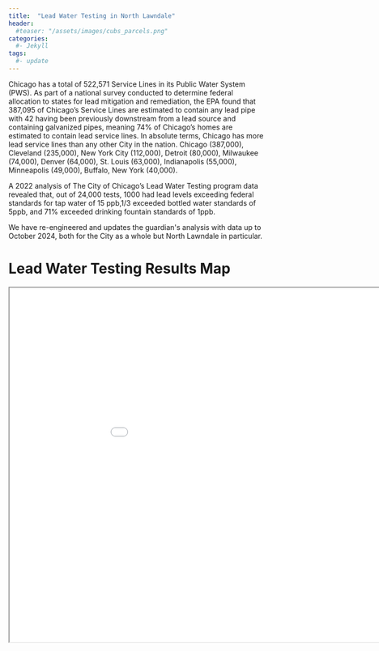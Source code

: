 ```yaml
---
title:  "Lead Water Testing in North Lawndale"
header:
  #teaser: "/assets/images/cubs_parcels.png"
categories: 
  #- Jekyll
tags:
  #- update
---
```

Chicago has a total of 522,571 Service Lines in its Public Water System (PWS). As part of a national survey conducted to determine federal allocation to states for lead mitigation and remediation, the EPA found that 387,095 of Chicago’s Service Lines are estimated to contain any lead pipe with 42 having been previously downstream from a lead source and containing galvanized pipes, meaning 74% of Chicago’s homes are estimated to contain lead service lines.
In absolute terms, Chicago has more lead service lines than any other City in the nation.
Chicago (387,000), Cleveland (235,000), New York City (112,000), Detroit (80,000), Milwaukee (74,000), Denver (64,000), St. Louis (63,000), Indianapolis (55,000), Minneapolis (49,000), Buffalo, New York (40,000).  

A 2022 analysis of The City of Chicago’s Lead Water Testing program data revealed that, out of 24,000 tests, 1000 had lead levels exceeding federal standards for tap water of 15 ppb,1/3 exceeded bottled water standards of 5ppb, and 71% exceeded drinking fountain standards of 1ppb.

We have re-engineered and updates the guardian's analysis with data up to October 2024, both for the City as a whole but North Lawndale in particular.

# Lead Water Testing Results Map

<iframe src="/assets/maps/nl_home_lead_water_test.html" height="700" width="1000"></iframe>

